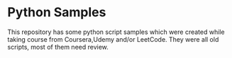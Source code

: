 # Python Samples
This repository has some python script samples which were created while taking course from Coursera,Udemy and/or LeetCode. They were all old scripts, most of them need review. 
